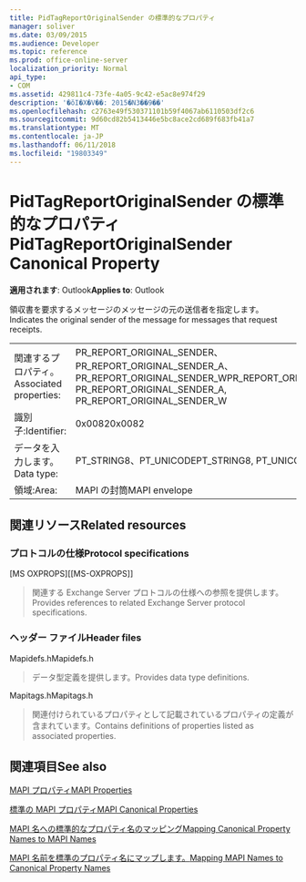 ```yaml
---
title: PidTagReportOriginalSender の標準的なプロパティ
manager: soliver
ms.date: 03/09/2015
ms.audience: Developer
ms.topic: reference
ms.prod: office-online-server
localization_priority: Normal
api_type:
- COM
ms.assetid: 429811c4-73fe-4a05-9c42-e5ac8e974f29
description: '�ŏI�X�V��: 2015�N3��9��'
ms.openlocfilehash: c2763e49f530371101b59f4067ab6110503df2c6
ms.sourcegitcommit: 9d60cd82b5413446e5bc8ace2cd689f683fb41a7
ms.translationtype: MT
ms.contentlocale: ja-JP
ms.lasthandoff: 06/11/2018
ms.locfileid: "19803349"
---
```

# <a name="pidtagreportoriginalsender-canonical-property"></a><span data-ttu-id="a48b7-103">PidTagReportOriginalSender の標準的なプロパティ</span><span class="sxs-lookup"><span data-stu-id="a48b7-103">PidTagReportOriginalSender Canonical Property</span></span>

  
  
<span data-ttu-id="a48b7-104">**適用されます**: Outlook</span><span class="sxs-lookup"><span data-stu-id="a48b7-104">**Applies to**: Outlook</span></span> 
  
<span data-ttu-id="a48b7-105">領収書を要求するメッセージのメッセージの元の送信者を指定します。</span><span class="sxs-lookup"><span data-stu-id="a48b7-105">Indicates the original sender of the message for messages that request receipts.</span></span>
  
|||
|:-----|:-----|
|<span data-ttu-id="a48b7-106">関連するプロパティ。</span><span class="sxs-lookup"><span data-stu-id="a48b7-106">Associated properties:</span></span>  <br/> |<span data-ttu-id="a48b7-107">PR_REPORT_ORIGINAL_SENDER、PR_REPORT_ORIGINAL_SENDER_A、PR_REPORT_ORIGINAL_SENDER_W</span><span class="sxs-lookup"><span data-stu-id="a48b7-107">PR_REPORT_ORIGINAL_SENDER, PR_REPORT_ORIGINAL_SENDER_A, PR_REPORT_ORIGINAL_SENDER_W</span></span>  <br/> |
|<span data-ttu-id="a48b7-108">識別子:</span><span class="sxs-lookup"><span data-stu-id="a48b7-108">Identifier:</span></span>  <br/> |<span data-ttu-id="a48b7-109">0x0082</span><span class="sxs-lookup"><span data-stu-id="a48b7-109">0x0082</span></span>  <br/> |
|<span data-ttu-id="a48b7-110">データを入力します。</span><span class="sxs-lookup"><span data-stu-id="a48b7-110">Data type:</span></span>  <br/> |<span data-ttu-id="a48b7-111">PT_STRING8、PT_UNICODE</span><span class="sxs-lookup"><span data-stu-id="a48b7-111">PT_STRING8, PT_UNICODE</span></span>  <br/> |
|<span data-ttu-id="a48b7-112">領域:</span><span class="sxs-lookup"><span data-stu-id="a48b7-112">Area:</span></span>  <br/> |<span data-ttu-id="a48b7-113">MAPI の封筒</span><span class="sxs-lookup"><span data-stu-id="a48b7-113">MAPI envelope</span></span>  <br/> |
   
## <a name="related-resources"></a><span data-ttu-id="a48b7-114">関連リソース</span><span class="sxs-lookup"><span data-stu-id="a48b7-114">Related resources</span></span>

### <a name="protocol-specifications"></a><span data-ttu-id="a48b7-115">プロトコルの仕様</span><span class="sxs-lookup"><span data-stu-id="a48b7-115">Protocol specifications</span></span>

<span data-ttu-id="a48b7-116">[MS OXPROPS]</span><span class="sxs-lookup"><span data-stu-id="a48b7-116">[[MS-OXPROPS]]</span></span> 
  
> <span data-ttu-id="a48b7-117">関連する Exchange Server プロトコルの仕様への参照を提供します。</span><span class="sxs-lookup"><span data-stu-id="a48b7-117">Provides references to related Exchange Server protocol specifications.</span></span>
    
### <a name="header-files"></a><span data-ttu-id="a48b7-118">ヘッダー ファイル</span><span class="sxs-lookup"><span data-stu-id="a48b7-118">Header files</span></span>

<span data-ttu-id="a48b7-119">Mapidefs.h</span><span class="sxs-lookup"><span data-stu-id="a48b7-119">Mapidefs.h</span></span>
  
> <span data-ttu-id="a48b7-120">データ型定義を提供します。</span><span class="sxs-lookup"><span data-stu-id="a48b7-120">Provides data type definitions.</span></span>
    
<span data-ttu-id="a48b7-121">Mapitags.h</span><span class="sxs-lookup"><span data-stu-id="a48b7-121">Mapitags.h</span></span>
  
> <span data-ttu-id="a48b7-122">関連付けられているプロパティとして記載されているプロパティの定義が含まれています。</span><span class="sxs-lookup"><span data-stu-id="a48b7-122">Contains definitions of properties listed as associated properties.</span></span>
    
## <a name="see-also"></a><span data-ttu-id="a48b7-123">関連項目</span><span class="sxs-lookup"><span data-stu-id="a48b7-123">See also</span></span>



[<span data-ttu-id="a48b7-124">MAPI プロパティ</span><span class="sxs-lookup"><span data-stu-id="a48b7-124">MAPI Properties</span></span>](mapi-properties.md)
  
[<span data-ttu-id="a48b7-125">標準の MAPI プロパティ</span><span class="sxs-lookup"><span data-stu-id="a48b7-125">MAPI Canonical Properties</span></span>](mapi-canonical-properties.md)
  
[<span data-ttu-id="a48b7-126">MAPI 名への標準的なプロパティ名のマッピング</span><span class="sxs-lookup"><span data-stu-id="a48b7-126">Mapping Canonical Property Names to MAPI Names</span></span>](mapping-canonical-property-names-to-mapi-names.md)
  
[<span data-ttu-id="a48b7-127">MAPI 名前を標準のプロパティ名にマップします。</span><span class="sxs-lookup"><span data-stu-id="a48b7-127">Mapping MAPI Names to Canonical Property Names</span></span>](mapping-mapi-names-to-canonical-property-names.md)

